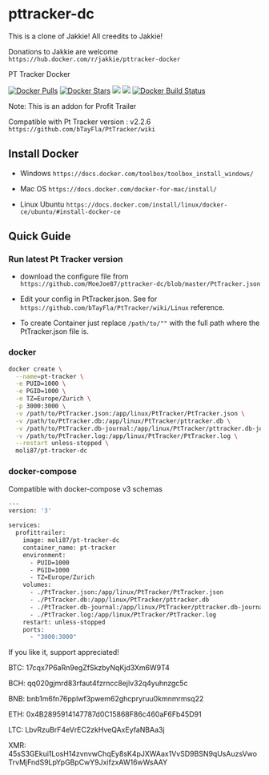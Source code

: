 # pttracker-dc

This is a clone of Jakkie! All creedits to Jakkie!

Donations to Jakkie are welcome `https://hub.docker.com/r/jakkie/pttracker-docker`

PT Tracker Docker

[![Docker Pulls](https://img.shields.io/docker/pulls/moli87/pt-tracker-dc.svg?label=pulls&logo=docker&logoColor=FFFFFF)](https://hub.docker.com/r/moli87/pt-tracker-dc/)
[![Docker Stars](https://img.shields.io/docker/stars/moli87/pt-tracker-dc.svg?label=stars&logo=docker&logoColor=FFFFFF)](https://hub.docker.com/r/moli87/pt-tracker-dc/)
[![](https://images.microbadger.com/badges/image/moli87/pt-tracker-dc.svg)](https://microbadger.com/images/moli87/pt-tracker-dc/ "Get your own image badge on microbadger.com")
[![](https://images.microbadger.com/badges/version/moli87/pt-tracker-dc.svg)](https://microbadger.com/images/moli87/pt-tracker-dc/ "Get your own version badge on microbadger.com")
[![Docker Build Status](https://img.shields.io/docker/cloud/build/moli87/pt-tracker-dc.svg?label=build&logo=docker&logoColor=FFFFFF)](https://hub.docker.com/r/moli87/pt-tracker-dc/)

Note: This is an addon for Profit Trailer

Compatible with Pt Tracker version : v2.2.6
`https://github.com/bTayFla/PtTracker/wiki`

## Install Docker

- Windows `https://docs.docker.com/toolbox/toolbox_install_windows/`

- Mac OS `https://docs.docker.com/docker-for-mac/install/`

- Linux Ubuntu `https://docs.docker.com/install/linux/docker-ce/ubuntu/#install-docker-ce`

## Quick Guide

### Run latest Pt Tracker version

- download the configure file from `https://github.com/MoeJoe87/pttracker-dc/blob/master/PtTracker.json`

- Edit your config in PtTracker.json. See for `https://github.com/bTayFla/PtTracker/wiki/Linux` reference.

- To create Container just replace `/path/to/""`  with the full path where the PtTracker.json file is.

### docker

```bash
docker create \
  --name=pt-tracker \
  -e PUID=1000 \
  -e PGID=1000 \
  -e TZ=Europe/Zurich \
  -p 3000:3000 \
  -v /path/to/PtTracker.json:/app/linux/PtTracker/PtTracker.json \
  -v /path/to/PtTracker.db:/app/linux/PtTracker/pttracker.db \
  -v /path/to/PtTracker.db-journal:/app/linux/PtTracker/pttracker.db-journal \
  -v /path/to/PtTracker.log:/app/linux/PtTracker/PtTracker.log \
  --restart unless-stopped \
  moli87/pt-tracker-dc
```

### docker-compose

Compatible with docker-compose v3 schemas

```bash
---
version: '3'

services:
  profittrailer:
    image: moli87/pt-tracker-dc
    container_name: pt-tracker
    environment:
      - PUID=1000
      - PGID=1000
      - TZ=Europe/Zurich
    volumes:
      - ./PtTracker.json:/app/linux/PtTracker/PtTracker.json
      - ./PtTracker.db:/app/linux/PtTracker/pttracker.db
      - ./PtTracker.db-journal:/app/linux/PtTracker/pttracker.db-journal
      - ./PtTracker.log:/app/linux/PtTracker/PtTracker.log
    restart: unless-stopped
    ports:
      - "3000:3000"
```
If you like it, support appreciated!

BTC: 17cqx7P6aRn9egZfSkzbyNqKjd3Xm6W9T4

BCH: qq020gjmrd83rfaut4fzrncc8ejlv32q4yuhnzgc5c

BNB: bnb1m6fn76pplwf3pwem62ghcpryruu0kmnmrmsq22

ETH: 0x4B2895914147787d0C15868F86c460aF6Fb45D91

LTC: LbvRzuBrF4eVrEC2zkHveQAxEyfaNBAa3j

XMR: 45sS3GEkui1LosH14zvnvwChqEy8sK4pJXWAax1VvSD9BSN9qUsAuzsVwoTrvMjFndS9LpYpGBpCwY9JxifzxAW16wWsAAY
